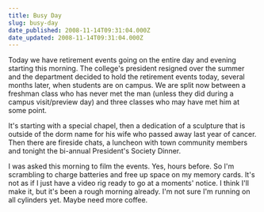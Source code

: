 ```yaml
---
title: Busy Day
slug: busy-day
date_published: 2008-11-14T09:31:04.000Z
date_updated: 2008-11-14T09:31:04.000Z
---
```


Today we have retirement events going on the entire day and evening starting this morning. The college's president resigned over the summer and the department decided to hold the retirement events today, several months later, when students are on campus. We are split now between a freshman class who has never met the man (unless they did during a campus visit/preview day) and three classes who may have met him at some point.

It's starting with a special chapel, then a dedication of a sculpture that is outside of the dorm name for his wife who passed away last year of cancer. Then there are fireside chats, a luncheon with town community members and tonight the bi-annual President's Society Dinner.

I was asked this morning to film the events. Yes, hours before. So I'm scrambling to charge batteries and free up space on my memory cards. It's not as if I just have a video rig ready to go at a moments' notice. I think I'll make it, but it's been a rough morning already. I'm not sure I'm running on all cylinders yet. Maybe need more coffee.
